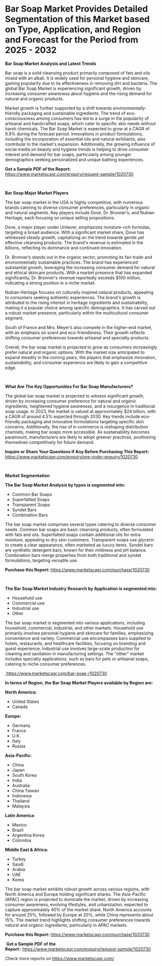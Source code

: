 <p><h1>Bar Soap Market Provides Detailed Segmentation of this Market based on Type, Application, and Region and Forecast for the Period from 2025 - 2032</h1></p><p><strong>Bar Soap Market Analysis and Latest Trends</strong></p>
<p><p>Bar soap is a solid cleansing product primarily composed of fats and oils mixed with an alkali. It is widely used for personal hygiene and skincare, gaining popularity due to its effectiveness in removing dirt and bacteria. The global Bar Soap Market is experiencing significant growth, driven by increasing consumer awareness about hygiene and the rising demand for natural and organic products. </p><p>Market growth is further supported by a shift towards environmentally-friendly packaging and sustainable ingredients. The trend of eco-consciousness among consumers has led to a surge in the popularity of artisanal and handcrafted soaps, which cater to specific skin needs without harsh chemicals. The Bar Soap Market is expected to grow at a CAGR of 9.9% during the forecast period. Innovations in product formulations, including the incorporation of essential oils and natural exfoliants, also contribute to the market's expansion. Additionally, the growing influence of social media on beauty and hygiene trends is helping to drive consumer interest and demand for bar soaps, particularly among younger demographics seeking personalized and unique bathing experiences.</p></p>
<p><strong>Get a Sample PDF of the Report:&nbsp;</strong> <a href="https://www.marketscagr.com/enquiry/request-sample/1020730?utm_campaign=2822&utm_medium=2&utm_source=Github&utm_content=ia&utm_term=05042025&utm_id=bar-soap">https://www.marketscagr.com/enquiry/request-sample/1020730</a></p>
<p>&nbsp;</p>
<p><strong>Bar Soap Major Market Players</strong></p>
<p><p>The bar soap market in the USA is highly competitive, with numerous brands catering to diverse consumer preferences, particularly in organic and natural segments. Key players include Dove, Dr. Bronner’s, and Nubian Heritage, each focusing on unique selling propositions.</p><p>Dove, a major player under Unilever, emphasizes moisture-rich formulas, targeting a broad audience. With a significant market share, Dove has witnessed steady growth, capitalizing on the trend towards gentle yet effective cleansing products. The brand's revenue is estimated in the billions, reflecting its dominance and continued innovation.</p><p>Dr. Bronner’s stands out in the organic sector, promoting its fair-trade and environmentally sustainable practices. The brand has experienced substantial growth, leveraging the increasing consumer demand for natural and ethical skincare products. With a market presence that has expanded significantly, Dr. Bronner's revenue reportedly exceeds $100 million, indicating a strong position in a niche market.</p><p>Nubian Heritage focuses on culturally inspired natural products, appealing to consumers seeking authentic experiences. The brand's growth is attributed to the rising interest in heritage ingredients and sustainability, making it a popular choice among specific demographics. It has carved out a robust market presence, particularly within the multicultural consumer segment.</p><p>South of France and Mrs. Meyer’s also compete in the higher-end market, with an emphasis on scent and eco-friendliness. Their growth reflects shifting consumer preferences towards artisanal and specialty products.</p><p>Overall, the bar soap market is projected to grow as consumers increasingly prefer natural and organic options. With the market size anticipated to expand steadily in the coming years, the players that emphasize innovation, sustainability, and consumer experience are likely to gain a competitive edge.</p></p>
<p>&nbsp;</p>
<p><strong>What Are The Key Opportunities For Bar Soap Manufacturers?</strong></p>
<p><p>The global bar soap market is projected to witness significant growth, driven by increasing consumer preference for natural and organic ingredients, heightened hygiene awareness, and a resurgence in traditional soap usage. In 2023, the market is valued at approximately $24 billion, with a CAGR of around 4.5% expected through 2030. Key trends include eco-friendly packaging and innovative formulations targeting specific skin concerns. Additionally, the rise of e-commerce is reshaping distribution channels, making bar soaps more accessible. As sustainability becomes paramount, manufacturers are likely to adopt greener practices, positioning themselves competitively for future demand.</p></p>
<p><strong>Inquire or Share Your Questions If Any Before Purchasing This Report:</strong> <a href="https://www.marketscagr.com/enquiry/pre-order-enquiry/1020730?utm_campaign=2822&utm_medium=2&utm_source=Github&utm_content=ia&utm_term=05042025&utm_id=bar-soap">https://www.marketscagr.com/enquiry/pre-order-enquiry/1020730</a></p>
<p>&nbsp;</p>
<p><strong>Market Segmentation</strong></p>
<p><strong>The Bar Soap Market Analysis by types is segmented into:</strong></p>
<p><ul><li>Common Bar Soaps</li><li>Superfatted Soaps</li><li>Transparent Soaps</li><li>Syndet Bars</li><li>Combination Bars</li></ul></p>
<p><p>The bar soap market comprises several types catering to diverse consumer needs. Common bar soaps are basic cleansing products, often formulated with fats and oils. Superfatted soaps contain additional oils for extra moisture, appealing to dry skin customers. Transparent soaps use glycerin to create a clear appearance, often marketed as luxury items. Syndet bars are synthetic detergent bars, known for their mildness and pH balance. Combination bars merge properties from both traditional and syndet formulations, targeting versatile use.</p></p>
<p><strong>Purchase this Report:&nbsp;</strong><a href="https://www.marketscagr.com/purchase/1020730?utm_campaign=2822&utm_medium=2&utm_source=Github&utm_content=ia&utm_term=05042025&utm_id=bar-soap">https://www.marketscagr.com/purchase/1020730</a></p>
<p>&nbsp;</p>
<p><strong>The Bar Soap Market Industry Research by Application is segmented into:</strong></p>
<p><ul><li>Household use</li><li>Commercial use</li><li>Industrial use</li><li>Other</li></ul></p>
<p><p>The bar soap market is segmented into various applications, including household, commercial, industrial, and other markets. Household use primarily involves personal hygiene and skincare for families, emphasizing convenience and variety. Commercial use encompasses bars supplied to hotels, restaurants, and healthcare facilities, focusing on branding and guest experience. Industrial use involves large-scale production for cleaning and sanitation in manufacturing settings. The "other" market includes specialty applications, such as bars for pets or artisanal soaps, catering to niche consumer preferences.</p></p>
<p><a href="https://www.marketscagr.com/bar-soap-r1020730?utm_campaign=2822&utm_medium=2&utm_source=Github&utm_content=ia&utm_term=05042025&utm_id=bar-soap">&nbsp;https://www.marketscagr.com/bar-soap-r1020730</a></p>
<p><strong>In terms of Region, the Bar Soap Market Players available by Region are:</strong></p>
<p>
    <p> <strong> North America: </strong>
        <ul>
            <li>United States</li>
            <li>Canada</li>
        </ul>
        </p> 
    <p> <strong> Europe: </strong>
        <ul>
            <li>Germany</li>
            <li>France</li>
            <li>U.K.</li>
            <li>Italy</li>
            <li>Russia</li>
        </ul>
        </p> 
    <p> <strong> Asia-Pacific: </strong>
        <ul>
            <li>China</li>
            <li>Japan</li>
            <li>South Korea</li>
            <li>India</li>
            <li>Australia</li>
            <li>China Taiwan</li>
            <li>Indonesia</li>
            <li>Thailand</li>
            <li>Malaysia</li>
        </ul>
        </p> 
    <p> <strong> Latin America: </strong>
        <ul>
            <li>Mexico</li>
            <li>Brazil</li>
            <li>Argentina Korea</li>
            <li>Colombia</li>
        </ul>
        </p> 
    <p> <strong> Middle East & Africa: </strong>
        <ul>
            <li>Turkey</li>
            <li>Saudi</li>
            <li>Arabia</li>
            <li>UAE</li>
            <li>Korea</li>
        </ul>
    </p>
    </p>
<p><p>The bar soap market exhibits robust growth across various regions, with North America and Europe holding significant shares. The Asia-Pacific (APAC) region is projected to dominate the market, driven by increasing consumer awareness, evolving lifestyles, and urbanization, expected to capture approximately 40% of the market share. North America accounts for around 25%, followed by Europe at 20%, while China represents about 15%. The market trend highlights shifting consumer preferences towards natural and organic ingredients, particularly in APAC markets.</p></p>
<p><strong>Purchase this Report: </strong><a href="https://www.marketscagr.com/purchase/1020730?utm_campaign=2822&utm_medium=2&utm_source=Github&utm_content=ia&utm_term=05042025&utm_id=bar-soap">https://www.marketscagr.com/purchase/1020730</a></p>
<p>&nbsp;<strong>Get a Sample PDF of the Report:&nbsp;&nbsp;</strong><a href="https://www.marketscagr.com/enquiry/request-sample/1020730?utm_campaign=2822&utm_medium=2&utm_source=Github&utm_content=ia&utm_term=05042025&utm_id=bar-soap">https://www.marketscagr.com/enquiry/request-sample/1020730</a></p>
<p><strong></strong></p>
<p>Check more reports on <a href="https://www.marketscagr.com/?utm_campaign=2822&utm_medium=2&utm_source=Github&utm_content=ia&utm_term=05042025&utm_id=bar-soap">https://www.marketscagr.com/</a></p>